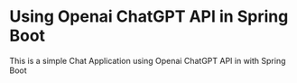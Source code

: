 # Using Openai ChatGPT API in Spring Boot

This is a simple Chat Application using Openai ChatGPT API in with Spring Boot


